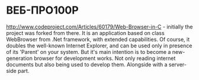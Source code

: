 # ВЕБ-ПРО100Р
http://www.codeproject.com/Articles/60179/Web-Browser-in-C - initially the project was forked from there.
It is an application based on class WebBrowser from .Net framework, with extended capabilities. Of course,
it doubles the well-known Internet Explorer, and can be used only in presence of its 'Parent' on your system.
But it's main intention is to become a new-generation browser for development works. Not only reading internet
documents but also being used to develop them. Alongside with a server-side part.
